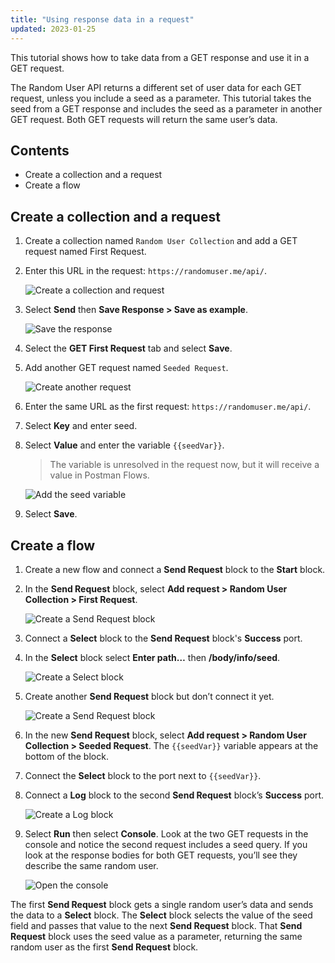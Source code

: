 ```yaml
---
title: "Using response data in a request"
updated: 2023-01-25
---
```


This tutorial shows how to take data from a GET response and use it in a GET request.

The Random User API returns a different set of user data for each GET request, unless you include a seed as a parameter. This tutorial takes the seed from a GET response and includes the seed as a parameter in another GET request. Both GET requests will return the same user’s data.

## Contents

* Create a collection and a request
* Create a flow

## Create a collection and a request

1. Create a collection named `Random User Collection` and add a GET request named First Request.
1. Enter this URL in the request: `https://randomuser.me/api/`.

    ![Create a collection and request](https://assets.postman.com/postman-docs/v10/flow-send-info-first-request-v10.jpg)

1. Select **Send** then **Save Response > Save as example**.

    ![Save the response](https://assets.postman.com/postman-docs/v10/flow-send-info-save-example-v10.jpg)

1. Select the **GET First Request** tab and select **Save**.
1. Add another GET request named `Seeded Request`.

    ![Create another request](https://assets.postman.com/postman-docs/v10/flow-send-info-seeded-request-v10.jpg)

1. Enter the same URL as the first request: `https://randomuser.me/api/`.
1. Select **Key** and enter seed.
1. Select **Value** and enter the variable `{{seedVar}}`.

    > The variable is unresolved in the request now, but it will receive a value in Postman Flows.

    ![Add the seed variable](https://assets.postman.com/postman-docs/v10/flow-send-info-seedVar-v10.jpg)

1. Select **Save**.

## Create a flow

1. Create a new flow and connect a **Send Request** block to the **Start** block.
1. In the **Send Request** block, select **Add request > Random User Collection > First Request**.

    ![Create a Send Request block](https://assets.postman.com/postman-docs/v10/flow-send-info-first-send-block-v10.jpg)

1. Connect a **Select** block to the **Send Request** block's **Success** port.
1. In the **Select** block select **Enter path…** then **/body/info/seed**.

    ![Create a Select block](https://assets.postman.com/postman-docs/v10/flow-send-info-select-block-v10.jpg)

1. Create another **Send Request** block but don’t connect it yet.

    ![Create a Send Request block](https://assets.postman.com/postman-docs/v10/flow-send-info-second-send-block-v10.jpg)

1. In the new **Send Request** block, select **Add request > Random User Collection > Seeded Request**. The `{{seedVar}}` variable appears at the bottom of the block.
1. Connect the **Select** block to the port next to `{{seedVar}}`.
1. Connect a **Log** block to the second **Send Request** block’s **Success** port.

    ![Create a Log block](https://assets.postman.com/postman-docs/v10/flow-send-info-final-flow-v10.jpg)

1. Select **Run** then select **Console**. Look at the two GET requests in the console and notice the second request includes a seed query. If you look at the response bodies for both GET requests, you’ll see they describe the same random user.

    ![Open the console](https://assets.postman.com/postman-docs/v10/flow-send-info-console-v10.jpg)

The first **Send Request** block gets a single random user’s data and sends the data to a **Select** block. The **Select** block selects the value of the seed field and passes that value to the next **Send Request** block. That **Send Request** block uses the seed value as a parameter, returning the same random user as the first **Send Request** block.
